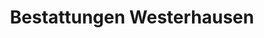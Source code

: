 ---
title: "Bestattungen Westerhausen"
url: /werther/bestattungen-westerhausen/
shop: Bestattungen
---